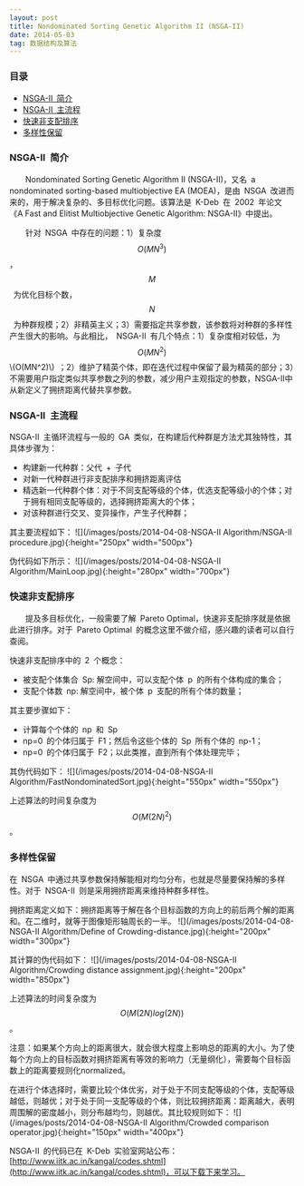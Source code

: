 ```yaml
---
layout: post
title: Nondominated Sorting Genetic Algorithm II (NSGA-II)
date: 2014-05-03 
tag: 数据结构及算法
---
```

<!-- 法一：使用MathJax引擎制作数学公式
 --><script type="text/javascript" src="http://cdn.mathjax.org/mathjax/latest/MathJax.js?config=default"></script>
<!-- 法二：使用Google Chart的服务器制作数学公式
<img src="http://chart.googleapis.com/chart?cht=tx&chl= 在此插入Latex公式" style="border:none;">
<img src="http://chart.googleapis.com/chart?cht=tx&chl= O(MN^3)" style="border:none;">
 -->

### 目录

* [NSGA-II&ensp;简介](#IntroductionofNSGA-II)
* [NSGA-II&ensp;主流程](#DetailedIntroductionofNSGA-II)
* [快速非支配排序](#FastNondominatedSortingApproach)
* [多样性保留](#DiversityPreservation)

### <a name="IntroductionofNSGA-II"></a>NSGA-II&ensp;简介
&emsp;&emsp;Nondominated Sorting Genetic Algorithm II (NSGA-II)，又名&ensp;a nondominated sorting-based multiobjective EA (MOEA)，是由&ensp;NSGA&ensp;改进而来的，用于解决复杂的、多目标优化问题。该算法是&ensp;K-Deb&ensp;在&ensp;2002&ensp;年论文《A Fast and Elitist Multiobjective Genetic Algorithm: NSGA-II》中提出。

&emsp;&emsp;针对&ensp;NSGA&ensp;中存在的问题：1）复杂度&ensp;$$O(MN^3)$$，$$M$$&ensp;为优化目标个数，$$N$$&ensp;为种群规模；2）非精英主义；3）需要指定共享参数，该参数将对种群的多样性产生很大的影响。与此相比，&ensp;NSGA-II&ensp;有几个特点：1）复杂度相对较低，为&ensp;$$O(MN^2)$$\\(O(MN^2)\\)&ensp;；2）维护了精英个体，即在迭代过程中保留了最为精英的部分；3）不需要用户指定类似共享参数之列的参数，减少用户主观指定的参数，NSGA-II中从新定义了拥挤距离代替共享参数。

### <a name="DetailedIntroductionofNSGA-II"></a>NSGA-II&ensp;主流程
NSGA-II&ensp;主循环流程与一般的&ensp;GA&ensp;类似，在构建后代种群是方法尤其独特性，其具体步骤为：
* 构建新一代种群：父代&ensp;+&ensp;子代
* 对新一代种群进行非支配排序和拥挤距离评估
* 精选新一代种群个体：对于不同支配等级的个体，优选支配等级小的个体；对于拥有相同支配等级的，选择拥挤距离大的个体；
* 对该种群进行交叉、变异操作，产生子代种群；

其主要流程如下：
![](/images/posts/2014-04-08-NSGA-II Algorithm/NSGA-II procedure.jpg){:height="250px" width="500px"}

伪代码如下所示：
![](/images/posts/2014-04-08-NSGA-II Algorithm/MainLoop.jpg){:height="280px" width="700px"}

### <a name="FastNondominatedSortingApproach"></a>快速非支配排序
&emsp;&emsp;提及多目标优化，一般需要了解&ensp;Pareto Optimal，快速非支配排序就是依据此进行排序。对于&ensp;Pareto Optimal&ensp;的概念这里不做介绍，感兴趣的读者可以自行查阅。

快速非支配排序中的&ensp;2&ensp;个概念：
* 被支配个体集合&ensp;Sp: 解空间中，可以支配个体&ensp;p&ensp;的所有个体构成的集合； 
* 支配个体数&ensp;np: 解空间中，被个体&ensp;p&ensp;支配的所有个体的数量；

其主要步骤如下：
* 计算每个个体的&ensp;np&ensp;和&ensp;Sp&ensp;
* np=0&ensp;的个体归属于&ensp;F1；然后令这些个体的&ensp;Sp&ensp;所有个体的&ensp;np-1；
* np=0&ensp;的个体归属于&ensp;F2；以此类推，直到所有个体处理完毕；

其伪代码如下：
![](/images/posts/2014-04-08-NSGA-II Algorithm/FastNondominatedSort.jpg){:height="550px" width="550px"}

上述算法的时间复杂度为$$O(M(2N)^2)$$。

### <a name="DiversityPreservation"></a>多样性保留
在&ensp;NSGA&ensp;中通过共享参数保持解能相对均匀分布，也就是尽量要保持解的多样性。对于&ensp;NSGA-II&ensp;则是采用拥挤距离来维持种群多样性。

拥挤距离定义如下：拥挤距离等于解在各个目标函数的方向上的前后两个解的距离和。在二维时，就等于图像矩形轴周长的一半。
![](/images/posts/2014-04-08-NSGA-II Algorithm/Define of Crowding-distance.jpg){:height="200px" width="300px"}

其计算的伪代码如下：
![](/images/posts/2014-04-08-NSGA-II Algorithm/Crowding distance assignment.jpg){:height="200px" width="850px"}

上述算法的时间复杂度为$$O(M(2N)log(2N))$$。

注意：如果某个方向上的距离很大，就会很大程度上影响总的距离的大小。为了使每个方向上的目标函数对拥挤距离有等效的影响力（无量纲化），需要每个目标函数上的距离要规则化normalized。

在进行个体选择时，需要比较个体优劣，对于处于不同支配等级的个体，支配等级越低，则越优；对于处于同一支配等级的个体，则比较拥挤距离：距离越大，表明周围解的密度越小，则分布越均匀，则越优。其比较规则如下：
![](/images/posts/2014-04-08-NSGA-II Algorithm/Crowded comparison operator.jpg){:height="150px" width="400px"}


NSGA-II&ensp;的代码已在&ensp;K-Deb&ensp;实验室网站公布：[http://www.iitk.ac.in/kangal/codes.shtml](http://www.iitk.ac.in/kangal/codes.shtml)，可以下载下来学习。

